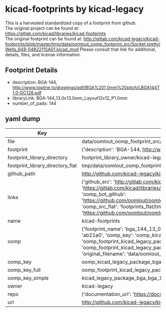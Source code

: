 # kicad-footprints by kicad-legacy  
This is a harvested standardized copy of a footprint from github.  
The original project can be found at:  
https://gitlab.com/kicad/libraries/kicad-footprints  
The original footprint can be found at:
http://gitlab.com/kicad-legacy/kicad-footprints/blob/master/tmp/data/oomlout_oomp_footprint_src/Socket.pretty/Wells_648-0482211SA01.kicad_mod
Please consult that link for additional, details, files, and license information.  
## Footprint Details
* description: BGA-144, http://www.topline.tv/drawings/pdf/BGA%201,0mm%20pitch/LBGA144T1.0-DC128.pdf  
* libraryLink: BGA-144_13.0x13.0mm_Layout12x12_P1.0mm  
* number_of_pads: 144  
## yaml dump  
| Key | Value |  
| --- | --- |  
| file | data/oomlout_oomp_footprint_src/kicad-footprints/Package_BGA.pretty/BGA-144_13.0x13.0mm_Layout12x12_P1.0mm.kicad_mod |  
| footprint | {'description': 'BGA-144, http://www.topline.tv/drawings/pdf/BGA%201,0mm%20pitch/LBGA144T1.0-DC128.pdf', 'libraryLink': 'BGA-144_13.0x13.0mm_Layout12x12_P1.0mm', 'number_of_pads': 144} |  
| footprint_library_directory | footprint_library_owner/kicad-legacy_kicad-footprints |  
| footprint_library_directory_flat | tmp/data/oomlout_oomp_footprint_src/footprints_flat/kicad_legacy_package_bga_bga_144_13_0x13_0mm_layout12x12_p1_0mm/working |  
| github_path | http://github.com/kicad-legacy/kicad-footprints/blob/master/tmp/data/oomlout_oomp_footprint_src/Package_BGA.pretty/BGA-144_13.0x13.0mm_Layout12x12_P1.0mm.kicad_mod |  
| links | {'github_src': 'http://gitlab.com/kicad-legacy/kicad-footprints/blob/master/tmp/data/oomlout_oomp_footprint_src/Socket.pretty/Wells_648-0482211SA01.kicad_mod', 'github_src_repo': 'https://gitlab.com/kicad/libraries/kicad-footprints', 'oomp_bot': 'tmp/data/oomlout_oomp_footprint_src/footprints/kicad_legacy_package_bga_bga_144_13_0x13_0mm_layout12x12_p1_0mm/working', 'oomp_bot_github': 'https://github.com/oomlout/oomlout_oomp_footprint_bot/tree/main/tmp/data/oomlout_oomp_footprint_src/footprints/kicad_legacy_package_bga_bga_144_13_0x13_0mm_layout12x12_p1_0mm/working', 'oomp_src_flat': 'footprints_flat/tmp/data/oomlout_oomp_footprint_src/footprints_flat/kicad_legacy_package_bga_bga_144_13_0x13_0mm_layout12x12_p1_0mm/working', 'oomp_src_flat_github': 'https://github.com/oomlout/oomlout_oomp_footprint_src/tree/main/tmp/data/oomlout_oomp_footprint_src/footprints_flat/kicad_legacy_package_bga_bga_144_13_0x13_0mm_layout12x12_p1_0mm/working'} |  
| name | kicad-footprints |  
| oomp | {'footprint_name': 'bga_144_13_0x13_0mm_layout12x12_p1_0mm', 'library_name': 'package_bga', 'md5': 'ab21a0999ce288a38952669b0050c66c', 'md5_10': 'ab21a0999c', 'md5_5': 'ab21a', 'md5_6': 'ab21a0', 'oomp_key': 'oomp_kicad_legacy_package_bga_bga_144_13_0x13_0mm_layout12x12_p1_0mm', 'oomp_key_extra': 'oomp_footprint_kicad_legacy_package_bga_bga_144_13_0x13_0mm_layout12x12_p1_0mm', 'oomp_key_full': 'oomp_footprint_kicad_legacy_package_bga_bga_144_13_0x13_0mm_layout12x12_p1_0mm_ab21a0', 'oomp_key_simple': 'kicad_legacy_package_bga_bga_144_13_0x13_0mm_layout12x12_p1_0mm', 'original_filename': 'data/oomlout_oomp_footprint_src/kicad-footprints/Package_BGA.pretty/BGA-144_13.0x13.0mm_Layout12x12_P1.0mm.kicad_mod', 'owner_name': 'kicad_legacy'} |  
| oomp_key | oomp_kicad_legacy_package_bga_bga_144_13_0x13_0mm_layout12x12_p1_0mm |  
| oomp_key_full | oomp_footprint_kicad_legacy_package_bga_bga_144_13_0x13_0mm_layout12x12_p1_0mm |  
| oomp_key_simple | kicad_legacy_package_bga_bga_144_13_0x13_0mm_layout12x12_p1_0mm |  
| owner | kicad-legacy |  
| repo | {'documentation_url': 'https://docs.github.com/rest/repos/repos#get-a-repository', 'message': 'Not Found'} |  
| url | http://github.com/kicad-legacy/kicad-footprints |  

